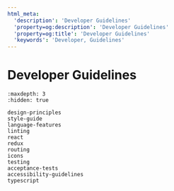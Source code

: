 ```yaml
---
html_meta:
  'description': 'Developer Guidelines'
  'property=og:description': 'Developer Guidelines'
  'property=og:title': 'Developer Guidelines'
  'keywords': 'Developer, Guidelines'
---
```


# Developer Guidelines

```{toctree}
:maxdepth: 3
:hidden: true

design-principles
style-guide
language-features
linting
react
redux
routing
icons
testing
acceptance-tests
accessibility-guidelines
typescript
```
